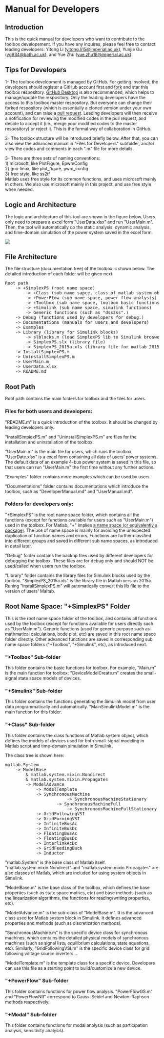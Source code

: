 # Manual for Developers

## Introduction

This is the quick manual for developers who want to contribute to the toolbox developement. If you have any inquires, please feel free to contact leading developers: Yitong Li (yitong.li15@imperial.ac.uk), Yunjie Gu (yg934@bath.ac.uk), and Yue Zhu (yue.zhu18@imperial.ac.uk).
 
## Tips for Developers

1- The toolbox development is managed by GitHub. For getting involved, the developers should register a GitHub account first and [fork](https://docs.github.com/en/github/getting-started-with-github/fork-a-repo) and star this toolbox respository. [GitHub Desktop](https://desktop.github.com/) is also recommended, which helps to manage/update the respository. Only the leading developers have the access to this toolbox master respository. But everyone can change their forked respository (which is essentially a cloned version under your own account), and can raise a [pull request](https://docs.github.com/en/github/collaborating-with-issues-and-pull-requests/about-pull-requests). Leading developers will then receive a notification for reviewing the modified codes in the pull request, and decide to accept it (i.e., merge your modified codes to the master respository) or reject it. This is the formal way of collaboration in GitHub.

2- The toolbox structure will be introduced briefly below. After that, you can also view the advanced manual in "Files for Developers" subfolder, and/or view the codes and comments in each ".m" file for more details.

3- There are three sets of naming conventions:  
    1) microsoft, like PlotFigure, EpwmConfig  
    2) gnu-linux, like plot_figure, pwm_config  
    3) free style, like ss2tf  
Matlab uses free style for its common functions, and uses microsoft mainly in others. We also use microsoft mainly in this project, and use free style when needed.

## Logic and Architecture

The logic and architecture of this tool are shown in the figure below. Users only need to prepare a excel form "UserData.xlsx" and run "UserMain.m". Then, the tool will automatically do the static analysis, dynamic analysis, and time-domain simulation of the power system saved in the excel form.

![](https://raw.githubusercontent.com/Future-Power-Networks/Simplex-Power-Systems/master/Documentations/Figures/Architecture.png)

## File Architecture

The file structure (documentation tree) of the toolbox is shown below. The detailed introduction of each folder will be given next.

<pre>
Root path  
	-> +SimplexPS (root name space)  
		-> +Class (sub name sapce, class of matlab system object)  
		-> +PowerFlow (sub name space, power flow analysis)  
		-> +Toolbox (sub name space, toolbox basic functions)  
		-> +Simulink (sub name space, simulink functions)  
		-> Generic functions (such as "dss2ss".)  
	-> Debug (functions used by developers for debug.)  
	-> Documentations (manuals for users and developers)  
	-> Examples  
	-> Library (library for Simulink blocks)  
		-> slblocks.m (load SimplexPS lib to Simulink broswer)  
		-> SimplexPS.slx (library file)  
		-> SimplexPS_2015a.xls (library file for matlab 2015a)  
	-> InstallSimplexPS.m  
	-> UninstallSimplexPS.m  
	-> UserMain.m  
	-> UserData.xlsx  
	-> README.md
</pre>

## Root Path 

Root path contains the main folders for toolbox and the files for users.

### Files for both users and developers:

"README.m" is a quick introduction of the toolbox. It should be changed by leading developers only.

"InstallSimplexPS.m" and "UninstallSimplexPS.m" are files for the installation and uninstallation of the toolbox.

"UserMain.m" is the main file for users, which runs the toolbox. "UserDate.xlsx" is a excel form containing all data of users' power systems. The default data of an example 4-bus power system is saved in this file, so that users can run "UserMain.m" the first time without any further actions.

"Examples" folder contains more examples which can be used by users.

"Documentations" folder contains documentations which introduce the toolbox, such as "DeveloperManual.md" and "UserManual.md".

### Folders for developers only:

"+SimplexPS" is the root name space folder, which contains all the functions (except for functions available for users such as "UserMain.m") used in the toolbox. For Matlab, "+" implies [a name space (or equivalently a package)](https://uk.mathworks.com/help/matlab/matlab_oop/scoping-classes-with-packages.html). The use of name space is mainly for avoiding the unexpected duplication of function names and errors. Functions are further classfied into different groups and saved in different sub name spaces, as introduced in detail later.

"Debug" folder contains the backup files used by different developers for debugging the toolbox. These files are for debug only and should NOT be used/called when users run the toolbox.

"Library" folder contains the library files for Simulink blocks used by the toolbox. "SimplexPS_2015a.xls" is the library file in Matlab version 2015a. Runing "InstallSimplexPS.m" will automatically convert this lib file to the version of users' Maltab.

## Root Name Space: "+SimplexPS" Folder

This is the root name space folder of the toolbox, and contains all functions used by the toolbox (except for functions available for users directly such as "UserMain.m"). Generic functions (used for generic purpose such as mathmatical calculations, bode plot, etc) are saved in this root name space folder directly. Other advanced functions are saved in corresponding sub name space folders ("+Toolbox", "+Simulink", etc), as introduced next.

### "+Toolbox" Sub-folder

This folder contains the basic functions for toolbox. For example, "Main.m" is the main function for toolbox; "DeviceModelCreate.m" creates the small-signal state space models of devices.

### "+Simulink" Sub-folder

This folder contains the functions generating the Simulink model from user data programmatically and automatically. "MainSimulinkModel.m" is the main function for this folder.

### "+Class" Sub-folder

This folder contains the class functions of Matlab system object, which defines the models of devices used for both small-signal modeling in Matlab script and time-domain simulation in Simulink.

The class tree is shown here:

<pre>
matlab.System  
	-> ModelBase  
		& matlab.system.mixin.Nondirect  
		& matlab.system.mixin.Propagates  
		-> ModelAdvance  
			-> ModelTemplate  
			-> SynchronousMachine
                		-> SynchronousMachineStationary
            		-> SynchronousMachineFull
                		-> SynchronousMachineFullStationary
			-> GridFollowingVSI           
			-> GridFormingVSI             
			-> InfiniteBusAc               
			-> InfiniteBusDc              
			-> FloatingBusAc               
			-> FloatingBusDc              
			-> InterlinkAcDc               
			-> GridFeedingBuck            
			-> Inductor                     
</pre>

"matlab.System" is the base class of Matlab itself. "matlab.system.mixin.Nondirect" and "matlab.system.mixin.Propagates" are also classes of Matlab, which are included for using system objects in Simulink.

"ModelBase.m" is the base class of the toolbox, which defines the base properties (such as state space matrics, etc) and base methods (such as the linearization algorithms, the functions for reading/writing properties, etc).

"ModelAdvance.m" is the sub-class of "ModelBase.m". It is the advanced class used for Matlab system block in Simulink. It defines advanced properties and methods (such as discretization methods).

"SynchronousMachine.m" is the specific device class for synchronous machines, which contains the detailed physical models of synchronous machines (such as signal lists, equilibrium calculations, state equations, etc). Similarly, "GridFollowingVSI.m" is the specific device class for grid following voltage source inverters ...

"ModelTemplate.m" is the template class for a specific device. Developers can use this file as a starting point to build/customize a new device.

### "+PowerFlow" Sub-folder

This folder contains functions for power flow analysis. "PowerFlowGS.m" and "PowerFlowNR" correspond to Gauss-Seidel and Newton–Raphson methods respectively.

### "+Modal" Sub-folder

This folder contains functions for modal analysis (such as participation analysis, sensitivity analysis).